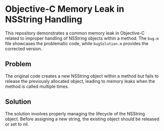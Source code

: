 # Objective-C Memory Leak in NSString Handling

This repository demonstrates a common memory leak in Objective-C related to improper handling of NSString objects within a method. The `bug.m` file showcases the problematic code, while `bugSolution.m` provides the corrected version.

## Problem

The original code creates a new NSString object within a method but fails to release the previously allocated object, leading to memory leaks when the method is called multiple times.

## Solution

The solution involves properly managing the lifecycle of the NSString object. Before assigning a new string, the existing object should be released or set to nil.
